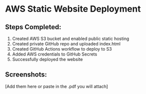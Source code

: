 # AWS Static Website Deployment

## Steps Completed:

1. Created AWS S3 bucket and enabled public static hosting
2. Created private GitHub repo and uploaded index.html
3. Created GitHub Actions workflow to deploy to S3
4. Added AWS credentials to GitHub Secrets
5. Successfully deployed the website

## Screenshots:
[Add them here or paste in the .pdf you will attach]

